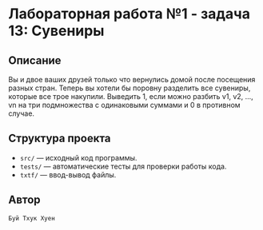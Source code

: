 # Лабораторная работа №1 - задача 13: Сувениры

## Описание
Вы и двое ваших друзей только что вернулись домой после посещения разных стран. Теперь вы хотели бы поровну разделить все сувениры, которые все трое накупили.
Выведить 1, если можно разбить v1, v2, ..., vn на три подмножества с одинаковыми суммами и 0 в противном случае.

## Структура проекта
- `src/` — исходный код программы.
- `tests/` — автоматические тесты для проверки работы кода.
- `txtf/` — ввод-вывод файлы.

## Автор
    Буй Тхук Хуен